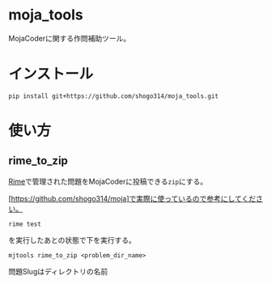 # moja_tools
MojaCoderに関する作問補助ツール。

# インストール
```
pip install git+https://github.com/shogo314/moja_tools.git
```

# 使い方

## rime_to_zip
[Rime](https://github.com/icpc-jag/rime)で管理された問題をMojaCoderに投稿できる`zip`にする。

[https://github.com/shogo314/moja]で実際に使っているので参考にしてください。

```
rime test
```
を実行したあとの状態で下を実行する。

```
mjtools rime_to_zip <problem_dir_name>
```

問題Slugはディレクトリの名前
